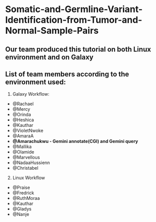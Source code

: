 # Somatic-and-Germline-Variant-Identification-from-Tumor-and-Normal-Sample-Pairs

## Our team produced this tutorial on both Linux environment and on Galaxy

##  List of team members according to the environment used:

1. Galaxy Workflow:
- @Rachael 
- @Mercy
- @Orinda
- @Heshica
- @Kauthar
- @VioletNwoke
- @AmaraA
- **@Amarachukwu - Gemini annotate(CGI) and Gemini query**
- @Mallika
- @Olamide 
- @Marvellous
- @NadaaHussienn
- @Christabel

2. Linux Workflow
- @Praise 
- @Fredrick
- @RuthMoraa
- @Kauthar
- @Gladys
- @Nanje


